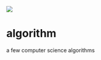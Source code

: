 ![](https://github.com/andrysds/algorithm/workflows/.github/workflows/test.yml/badge.svg)

# algorithm

a few computer science algorithms
